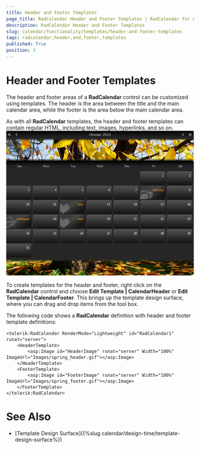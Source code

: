 ```yaml
---
title: Header and Footer Templates
page_title: RadCalendar Header and Footer Templates | RadCalendar for ASP.NET AJAX Documentation
description: RadCalendar Header and Footer Templates
slug: calendar/functionality/templates/header-and-footer-templates
tags: radcalendar,header,and,footer,templates
published: True
position: 1
---
```


# Header and Footer Templates



The header and footer areas of a **RadCalendar** control can be customized using templates. The header is the area between the title and the main calendar area, while the footer is the area below the main calendar area.

As with all **RadCalendar** templates, the header and footer templates can contain regular HTML, including text, images, hyperlinks, and so on.
![Customized RadCalendar](images/calendar_overviewstructure_003.png)

To create templates for the header and footer, right click on the **RadCalendar** control and choose **Edit Template | CalendarHeader** or **Edit Template | CalendarFooter**. This brings up the template design surface, where you can drag and drop items from the tool box.

The following code shows a **RadCalendar** definition with header and footer template definitions:

````ASPNET
<telerik:RadCalendar RenderMode="Lightweight" id="RadCalendar1" runat="server">
    <HeaderTemplate>
        <asp:Image id="HeaderImage" runat="server" Width="100%" ImageUrl="Images/spring_header.gif"></asp:Image>
    </HeaderTemplate>
    <FooterTemplate>
        <asp:Image id="FooterImage" runat="server" Width="100%" ImageUrl="Images/spring_footer.gif"></asp:Image>
    </FooterTemplate>
</telerik:RadCalendar>
````



# See Also

 * [Template Design Surface]({%slug calendar/design-time/template-design-surface%})


